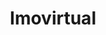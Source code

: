 ---
layout: case-study
title: Imovirtual
description: COMING SOON - Using the map as a search and informative tool to look for a property.
category: ui
year: 2019
client: OLX Group
picture: imovirtual_cover.jpg
---